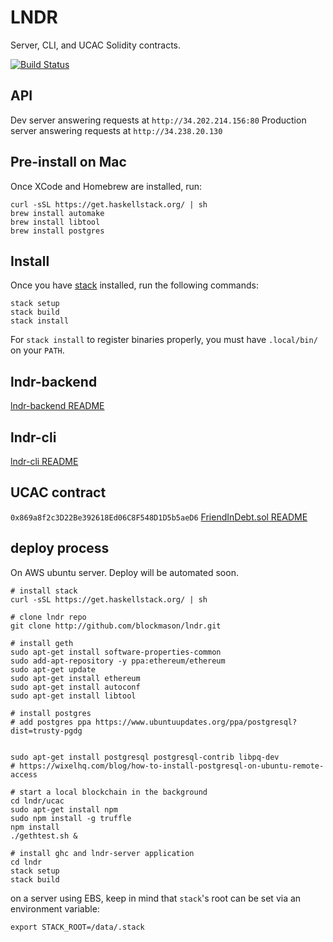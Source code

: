 # LNDR

Server, CLI, and UCAC Solidity contracts.

[![Build
Status](https://travis-ci.org/blockmason/lndr.svg?branch=master)](https://travis-ci.org/blockmason/lndr)

## API

Dev server answering requests at `http://34.202.214.156:80`
Production server answering requests at `http://34.238.20.130`

## Pre-install on Mac

Once XCode and Homebrew are installed, run:
```
curl -sSL https://get.haskellstack.org/ | sh
brew install automake
brew install libtool
brew install postgres
```

## Install

Once you have [stack](https://github.com/commercialhaskell/stack) installed, run the following commands:

```
stack setup
stack build
stack install
```

For `stack install` to register binaries properly, you must have `.local/bin/`
on your `PATH`.

## lndr-backend

[lndr-backend README](lndr-backend/README.md)

## lndr-cli

[lndr-cli README](lndr-cli/README.md)

## UCAC contract

`0x869a8f2c3D22Be392618Ed06C8F548D1D5b5aeD6`
[FriendInDebt.sol README](ucac/README.md)

## deploy process

On AWS ubuntu server. Deploy will be automated soon.

```
# install stack
curl -sSL https://get.haskellstack.org/ | sh

# clone lndr repo
git clone http://github.com/blockmason/lndr.git

# install geth
sudo apt-get install software-properties-common
sudo add-apt-repository -y ppa:ethereum/ethereum
sudo apt-get update
sudo apt-get install ethereum
sudo apt-get install autoconf
sudo apt-get install libtool

# install postgres
# add postgres ppa https://www.ubuntuupdates.org/ppa/postgresql?dist=trusty-pgdg


sudo apt-get install postgresql postgresql-contrib libpq-dev
# https://wixelhq.com/blog/how-to-install-postgresql-on-ubuntu-remote-access

# start a local blockchain in the background
cd lndr/ucac
sudo apt-get install npm
sudo npm install -g truffle
npm install
./gethtest.sh &

# install ghc and lndr-server application
cd lndr
stack setup
stack build
```

on a server using EBS, keep in mind that `stack`'s root can be set via an
environment variable:

```
export STACK_ROOT=/data/.stack
```
